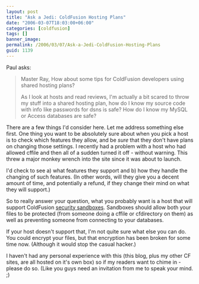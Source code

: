 ```yaml
---
layout: post
title: "Ask a Jedi: ColdFusion Hosting Plans"
date: "2006-03-07T18:03:00+06:00"
categories: [coldfusion]
tags: []
banner_image: 
permalink: /2006/03/07/Ask-a-Jedi-ColdFusion-Hosting-Plans
guid: 1139
---
```


Paul asks:

<blockquote>
Master Ray,
How about some tips for ColdFusion developers using shared hosting plans?

As I
look at hosts and read reviews, I'm actually a bit scared to throw my stuff into
a shared hosting plan, how do I know my source code with info like passwords for
dsns is safe? How do I know my MySQL or Access databases are safe?
</blockquote>

There are a few things I'd consider here. Let me address something else first. One thing you want to be absolutely sure about when you pick a host is to check which features they allow, and be <i>sure</i> that they don't have plans on changing those settings. I recently had a problem with a host who had allowed cffile and then all of a sudden turned it off - without warning. This threw a major monkey wrench into the site since it was about to launch. 

I'd check to see a) what features they support and b) how they handle the changing of such features. (In other words, will they give you a decent amount of time, and potentially a refund, if they change their mind on what they will support.)

So to really answer your question, what you probably want is a host that will support ColdFusion <a href="http://livedocs.macromedia.com/coldfusion/7/htmldocs/00001766.htm#1116021">security sandboxes</a>. Sandboxes should allow both your files to be protected (from someone doing a cffile or cfdirectory on them) as well as preventing someone from connecting to your databases. 

If your host doesn't support that, I'm not quite sure what else you can do. You could encrypt your files, but that encryption has been broken for some time now. (Although it would stop the casual hacker.) 

I haven't had any personal experience with this (this blog, plus my other CF sites, are all hosted on it's own box) so if my readers want to chime in - please do so. (Like you guys need an invitation from me to speak your mind. ;)